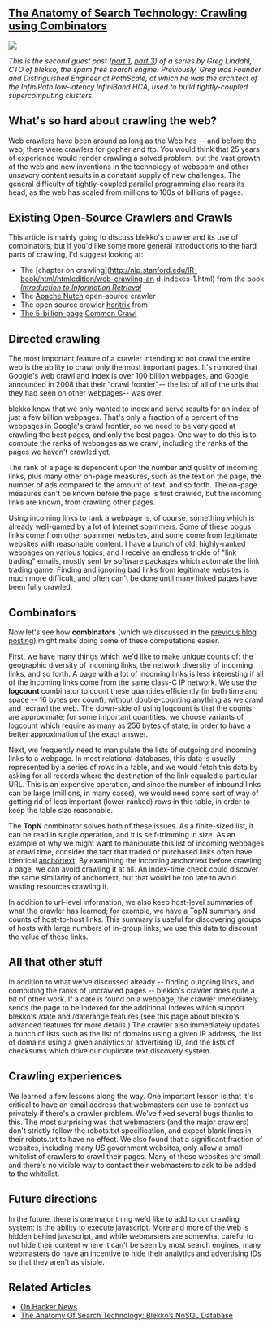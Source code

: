 ## [The Anatomy of Search Technology: Crawling using Combinators](/blog/2012/5/28/the-anatomy-of-search-technology-crawling-using-combinators.html)

    

    

![](http://farm8.staticflickr.com/7130/6966737104_1df7a549d6_m.jpg)

_This is the second guest post ([part 1](http://highscalability.com/blog/2012/4/25/the-anatomy-of-search-technology-blekkos-nosql-database.html  ), [part 3](http://highscalability.com/blog/2012/7/9/data-replication-in-nosql-databases.html)) of a series by Greg Lindahl, CTO of blekko, the spam free search engine. Previously, Greg was Founder and Distinguished Engineer at PathScale, at which he was the architect of the InfiniPath low-latency InfiniBand HCA, used to build tightly-coupled supercomputing clusters._

## What's so hard about crawling the web?

Web crawlers have been around as long as the Web has -- and before the web, there were crawlers for gopher and ftp. You would think that 25 years of experience would render crawling a solved problem, but the vast growth of the web and new inventions in the technology of webspam and other unsavory content results in a constant supply of new challenges. The general difficulty of tightly-coupled parallel programming also rears its head, as the web has scaled from millions to 100s of billions of pages.

## Existing Open-Source Crawlers and Crawls

This article is mainly going to discuss blekko's crawler and its use of combinators, but if you'd like some more general introductions to the hard parts of crawling, I'd suggest looking at:

*   The [chapter on crawling](http://nlp.stanford.edu/IR-book/html/htmledition/web-crawling-an d-indexes-1.html) from the book <cite>[Introduction to Information Retrieval](http://nlp.stanford.edu/IR-book/)</cite>
*   The [Apache Nutch](http://nutch.apache.org/) open-source crawler
*   The open source crawler [heritrix](http://crawler.archive.org/) from[](http://archive.org/)
*   [The 5-billion-page](http://archive.org/) [Common Crawl](http://commoncrawl.org/)

## Directed crawling

The most important feature of a crawler intending to not crawl the entire web is the ability to crawl only the most important pages. It's rumored that Google's web crawl and index is over 100 billion webpages, and Google announced in 2008 that their "crawl frontier"-- the list of all of the urls that they had seen on other webpages-- was over.

blekko knew that we only wanted to index and serve results for an index of just a few billion webpages. That's only a fraction of a percent of the webpages in Google's crawl frontier, so we need to be very good at crawling the best pages, and only the best pages. One way to do this is to compute the ranks of webpages as we crawl, including the ranks of the pages we haven't crawled yet.

The rank of a page is dependent upon the number and quality of incoming links, plus many other on-page measures, such as the text on the page, the number of ads compared to the amount of text, and so forth. The on-page measures can't be known before the page is first crawled, but the incoming links are known, from crawling other pages.

Using incoming links to rank a webpage is, of course, something which is already well-gamed by a lot of Internet spammers. Some of these bogus links come from other spammer websites, and some come from legitimate websites with reasonable content. I have a bunch of old, highly-ranked webpages on various topics, and I receive an endless trickle of "link trading" emails, mostly sent by software packages which automate the link trading game. Finding and ignoring bad links from legitimate websites is much more difficult, and often can't be done until many linked pages have been fully crawled.

## Combinators

Now let's see how **combinators** (which we discussed in the [previous blog posting](http://highscalability.com/blog/2012/4/25/the-anatomy-of-search-technology-blekkos-nosql-database.html)) might make doing some of these computations easier.

First, we have many things which we'd like to make unique counts of: the geographic diversity of incoming links, the network diversity of incoming links, and so forth. A page with a lot of incoming links is less interesting if all of the incoming links come from the same class-C IP network. We use the **logcount** combinator to count these quantities efficiently (in both time and space -- 16 bytes per count), without double-counting anything as we crawl and recrawl the web. The down-side of using logcount is that the counts are approximate; for some important quantities, we choose variants of logcount which require as many as 256 bytes of state, in order to have a better approximation of the exact answer.

Next, we frequently need to manipulate the lists of outgoing and incoming links to a webpage. In most relational databases, this data is usually represented by a series of rows in a table, and we would fetch this data by asking for all records where the destination of the link equaled a particular URL. This is an expensive operation, and since the number of inbound links can be large (millions, in many cases), we would need some sort of way of getting rid of less important (lower-ranked) rows in this table, in order to keep the table size reasonable.

The **TopN** combinator solves both of these issues. As a finite-sized list, it can be read in single operation, and it is self-trimming in size. As an example of why we might want to manipulate this list of incoming webpages at crawl time, consider the fact that traded or purchased links often have identical [anchortext](http://en.wikipedia.org/wiki/Anchor_text). By examining the incoming anchortext before crawling a page, we can avoid crawling it at all. An index-time check could discover the same similarity of anchortext, but that would be too late to avoid wasting resources crawling it.

In addition to url-level information, we also keep host-level summaries of what the crawler has learned; for example, we have a TopN summary and counts of host-to-host links. This summary is useful for discovering groups of hosts with large numbers of in-group links; we use this data to discount the value of these links.

## All that other stuff

In addition to what we've discussed already -- finding outgoing links, and computing the ranks of uncrawled pages -- blekko's crawler does quite a bit of other work. If a date is found on a webpage, the crawler immediately sends the page to be indexed for the additional indexes which support blekko's /date and /daterange features (see this <a>page about blekko's advanced features</a> for more details.) The crawler also immediately updates a bunch of lists such as the list of domains using a given IP address, the list of domains using a given analytics or advertising ID, and the lists of checksums which drive our duplicate text discovery system.

## Crawling experiences

We learned a few lessons along the way. One important lesson is that it's critical to have an email address that webmasters can use to contact us privately if there's a crawler problem. We've fixed several bugs thanks to this. The most surprising was that webmasters (and the major crawlers) don't strictly follow the robots.txt specification, and expect blank lines in their robots.txt to have no effect. We also found that a significant fraction of websites, including many US government websites, only allow a small whitelist of crawlers to crawl their pages. Many of these websites are small, and there's no visible way to contact their webmasters to ask to be added to the whitelist.

## Future directions

In the future, there is one major thing we'd like to add to our crawling system: is the ability to execute javascript. More and more of the web is hidden behind javascript, and while webmasters are somewhat careful to not hide their content where it can't be seen by most search engines, many webmasters do have an incentive to hide their analytics and advertising IDs so that they aren't as visible.

## Related Articles

*   [On Hacker News](http://news.ycombinator.com/item?id=4033983)
*   [The Anatomy Of Search Technology: Blekko’s NoSQL Database](http://highscalability.com/blog/2012/4/25/the-anatomy-of-search-technology-blekkos-nosql-database.html)

    